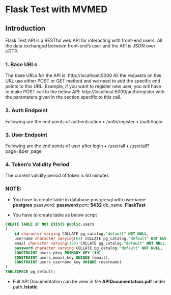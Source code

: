 # Flask Test with MVMED

## Introduction
Flask Test API is a RESTful web API for interacting with front-end users. All the data exchanged between front-end’s user and the API is JSON over HTTP.

### 1.	Base URLs
The base URLs for the API is: http://localhost:5000
All the requests on this URL use either POST or GET method and we need to add the specific end points to this URL. Example, if you want to register new user, you will have to make POST call to the below API: http://localhost:5000/auth/register with the parameters given in the section specific to this call.

### 2.	Auth Endpoint
Following are the end points of authentication
•	/auth/register
•	/auth/login

### 3.	User Endpoint
Following are the end points of user after login
•	/user/all
•	/user/all?page=<number>&per_page<number>

### 4.	Token’s Validity Period
The current validity period of token is 60 minutes

### NOTE:
- You have to create table in database postgresql with
  username: **postgres**
  password: **password**
  port: **5432**
  db_name: **FlaskTest**

- You have to create table as below script
```sql
CREATE TABLE IF NOT EXISTS public.users
(
    id character varying COLLATE pg_catalog."default" NOT NULL,
    username character varying(64) COLLATE pg_catalog."default" NOT NULL,
    email character varying(120) COLLATE pg_catalog."default" NOT NULL,
    password character varying COLLATE pg_catalog."default" NOT NULL,
    CONSTRAINT users_pkey PRIMARY KEY (id),
    CONSTRAINT users_email_key UNIQUE (email),
    CONSTRAINT users_username_key UNIQUE (username)
)
TABLESPACE pg_default;
```

- Full API Documentation can be view in file **APIDocumentation.pdf** under path **/static**
